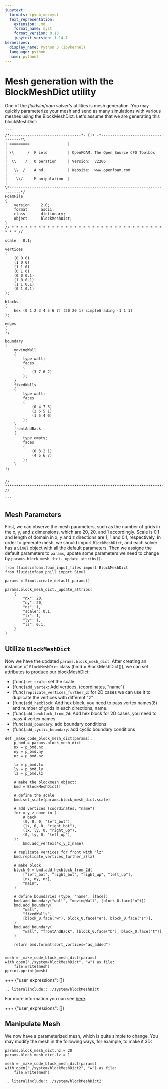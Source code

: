 ```yaml
---
jupytext:
  formats: ipynb,md:myst
  text_representation:
    extension: .md
    format_name: myst
    format_version: 0.13
    jupytext_version: 1.14.7
kernelspec:
  display_name: Python 3 (ipykernel)
  language: python
  name: python3
---
```


# Mesh generation with the BlockMeshDict utility

One of the *fluidsimfoam solver's* utilities is mesh generation. You may quickly parameterize your mesh and send as many simulations with various meshes using the BlockMeshDict.
Let's assume that we are generating this blockMeshDict:

````{code-cell} ipython3
```
/*--------------------------------*- C++ -*----------------------------------*\
| =========                 |                                                 |
| \\      /  F ield         | OpenFOAM: The Open Source CFD Toolbox           |
|  \\    /   O peration     | Version:  v2206                                 |
|   \\  /    A nd           | Website:  www.openfoam.com                      |
|    \\/     M anipulation  |                                                 |
\*---------------------------------------------------------------------------*/
FoamFile
{
    version     2.0;
    format      ascii;
    class       dictionary;
    object      blockMeshDict;
}
// * * * * * * * * * * * * * * * * * * * * * * * * * * * * * * * * * * * * * //

scale   0.1;

vertices
(
    (0 0 0)
    (1 0 0)
    (1 1 0)
    (0 1 0)
    (0 0 0.1)
    (1 0 0.1)
    (1 1 0.1)
    (0 1 0.1)
);

blocks
(
    hex (0 1 2 3 4 5 6 7) (20 20 1) simpleGrading (1 1 1)
);

edges
(
);

boundary
(
    movingWall
    {
        type wall;
        faces
        (
            (3 7 6 2)
        );
    }
    fixedWalls
    {
        type wall;
        faces
        (
            (0 4 7 3)
            (2 6 5 1)
            (1 5 4 0)
        );
    }
    frontAndBack
    {
        type empty;
        faces
        (
            (0 3 2 1)
            (4 5 6 7)
        );
    }
);


// ************************************************************************* //

```
````

## Mesh Parameters

First, we can observe the mesh parameters, such as the number of grids in the x, y, and z dimensions, which are 20, 20, and 1 accordingly. Scale is 0.1 and length of domain in x, y and z directions are 1, 1 and 0.1, respectively.
In order to generate mesh, we should import `BlockMeshDict`, and each solver has a `Simul` object with all the default parameters. Then we assigne the default parameters to `params`, update some parameters we need to change by ```params.block_mesh_dict._update_attribs()```. 

```{code-cell} ipython3
from fluidsimfoam.foam_input_files import BlockMeshDict
from fluidsimfoam_phill import Simul

params = Simul.create_default_params()

params.block_mesh_dict._update_attribs(
    {
        "nx": 20,
        "ny": 20,
        "nz": 1,
        "scale": 0.1,
        "lx": 1,
        "ly": 1,
        "lz": 0.1,
    }
)
```

## Utilize `BlockMeshDict`

Now we have the updated `params.block_mesh_dict`. After creating an instance of `BlockMeshDict` class (bmd = BlockMeshDict()), we can set attributes to produce our blockMeshDict:

- {func}`set_scale`: set the scale
- {func}`add_vertex`: Add vertices, (coordinates, "name")
- {func}`replicate_vertices_further_z`: for 2D cases we can use it to duplicate the vertices with different "z"
- {func}`add_hexblock`: Add hex block, you need to pass vertex names(8) and number of grids in each directions, name.
- {func}`add_hexblock_from_2d`: Add hex block for 2D cases, you need to pass 4 vertex names
- {func}`add_boundary`: add boundary conditions
- {func}`add_cyclic_boundary`: add cyclic boundary conditions

```{code-cell} ipython3
def _make_code_block_mesh_dict(params):
    p_bmd = params.block_mesh_dict
    nx = p_bmd.nx
    ny = p_bmd.ny
    nz = p_bmd.nz

    lx = p_bmd.lx
    ly = p_bmd.ly
    lz = p_bmd.lz

    # make the blockmesh object:
    bmd = BlockMeshDict()

    # define the scale
    bmd.set_scale(params.block_mesh_dict.scale)

    # add vertices (coordinates, "name")
    for x_y_z_name in (
        # back
        (0, 0, 0, "left_bot"),
        (lx, 0, 0, "right_bot"),
        (lx, ly, 0, "right_up"),
        (0, ly, 0, "left_up"),
    ):
        bmd.add_vertex(*x_y_z_name)

    # replicate vertices for front with "lz"
    bmd.replicate_vertices_further_z(lz)

    # make block
    block_0 = bmd.add_hexblock_from_2d(
        ["left_bot", "right_bot", "right_up", "left_up"],
        [nx, ny, nz],
        "main",
    )

    # define boundaries (type, "name", [face])
    bmd.add_boundary("wall", "movingWall", [block_0.face("n")])
    bmd.add_boundary(
        "wall",
        "fixedWalls",
        [block_0.face("w"), block_0.face("e"), block_0.face("s")],
    )
    bmd.add_boundary(
        "wall", "frontAndBack", [block_0.face("b"), block_0.face("t")]
    )

    return bmd.format(sort_vortices="as_added")


mesh = _make_code_block_mesh_dict(params)
with open("./system/blockMeshDict", "w") as file:
    file.write(mesh)
pprint.pprint(mesh)
```

+++ {"user_expressions": []}

```{eval-rst}
.. literalinclude:: ./system/blockMeshDict
```

For more information you can see [here](https://fluidsimfoam.readthedocs.io/en/latest/_generated/fluidsimfoam.foam_input_files.blockmesh.html).

+++ {"user_expressions": []}

## Manipulate Mesh

We now have a parameterized mesh, which is quite simple to change. You may modify the mesh in the following ways, for example, to make it 3D:

```{code-cell} ipython3
params.block_mesh_dict.nz = 20
params.block_mesh_dict.lz = 1

mesh = _make_code_block_mesh_dict(params)
with open("./system/blockMeshDict2", "w") as file:
    file.write(mesh)
```

```{eval-rst}
.. literalinclude:: ./system/blockMeshDict2
```
